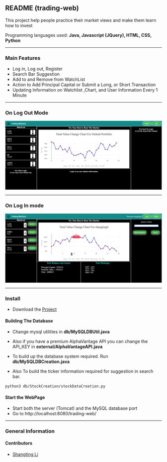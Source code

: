 ## README (trading-web)

This project help people practice their market views and make them learn how to invest


Programming languages used: **Java, Javascript (JQuery), HTML, CSS, Python**

---
### Main Features

* Log in, Log out, Register
* Search Bar Suggestion
* Add to and Remove from WatchList
* Action to Add Principal Capital or Submit a Long, or Short Transaction
* Updating Information on Watchlist ,Chart, and User Information Every 1 Minute

---
### On Log Out Mode
![readme image](./images/onLogout.png "Readme Image")


---
### On Log In mode
![readme image](./images/onLogin.png "Readme Image")

---
### Install
* Download the [Project](https://github.com/Shangtingli/trading-web/archive/master.zip)

#### Building The Database
* Change mysql utilities in **db/MySQLDBUtil.java**
* Also if you have a premium AlphaVantage API you can change the API_KEY in **external/AlphaVantageAPI.java**

* To build up the database system required. Run **db/MySQLDBCreation.java** 
* Also To build the ticker information required for suggestion in search bar.
```python3
python3 db/StockCreation/stockDataCreation.py
```

#### Start the WebPage
* Start both the server (Tomcat) and the MySQL database port
* Go to http://localhost:8080/trading-web/

---
### General Information

#### Contributors
* [Shangting Li](https://github.com/shangtingli)
